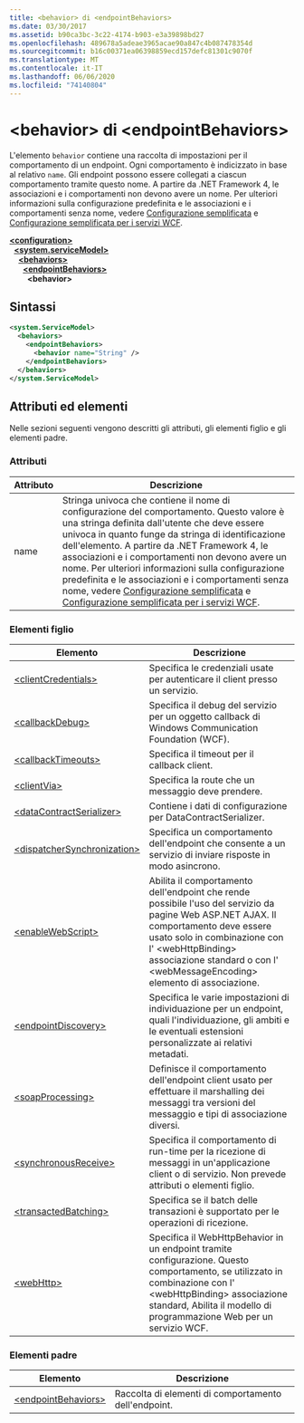 ```yaml
---
title: <behavior> di <endpointBehaviors>
ms.date: 03/30/2017
ms.assetid: b90ca3bc-3c22-4174-b903-e3a39898bd27
ms.openlocfilehash: 489678a5adeae3965acae90a847c4b087478354d
ms.sourcegitcommit: b16c00371ea06398859ecd157defc81301c9070f
ms.translationtype: MT
ms.contentlocale: it-IT
ms.lasthandoff: 06/06/2020
ms.locfileid: "74140804"
---
```

# <a name="behavior-of-endpointbehaviors"></a>\<behavior> di \<endpointBehaviors>
L'elemento `behavior` contiene una raccolta di impostazioni per il comportamento di un endpoint. Ogni comportamento è indicizzato in base al relativo `name`. Gli endpoint possono essere collegati a ciascun comportamento tramite questo nome. A partire da .NET Framework 4, le associazioni e i comportamenti non devono avere un nome. Per ulteriori informazioni sulla configurazione predefinita e le associazioni e i comportamenti senza nome, vedere [Configurazione semplificata](../../../wcf/simplified-configuration.md) e [Configurazione semplificata per i servizi WCF](../../../wcf/samples/simplified-configuration-for-wcf-services.md).  
  
[**\<configuration>**](../configuration-element.md)\
&nbsp;&nbsp;[**\<system.serviceModel>**](system-servicemodel.md)\
&nbsp;&nbsp;&nbsp;&nbsp;[**\<behaviors>**](behaviors.md)\
&nbsp;&nbsp;&nbsp;&nbsp;&nbsp;&nbsp;[**\<endpointBehaviors>**](endpointbehaviors.md)\
&nbsp;&nbsp;&nbsp;&nbsp;&nbsp;&nbsp;&nbsp;&nbsp;**\<behavior>**  
  
## <a name="syntax"></a>Sintassi  
  
```xml  
<system.ServiceModel>
  <behaviors>
    <endpointBehaviors>
      <behavior name="String" />
    </endpointBehaviors>
  </behaviors>
</system.ServiceModel>
```  
  
## <a name="attributes-and-elements"></a>Attributi ed elementi  
 Nelle sezioni seguenti vengono descritti gli attributi, gli elementi figlio e gli elementi padre.  
  
### <a name="attributes"></a>Attributi  
  
|Attributo|Descrizione|  
|---------------|-----------------|  
|name|Stringa univoca che contiene il nome di configurazione del comportamento. Questo valore è una stringa definita dall'utente che deve essere univoca in quanto funge da stringa di identificazione dell'elemento. A partire da .NET Framework 4, le associazioni e i comportamenti non devono avere un nome. Per ulteriori informazioni sulla configurazione predefinita e le associazioni e i comportamenti senza nome, vedere [Configurazione semplificata](../../../wcf/simplified-configuration.md) e [Configurazione semplificata per i servizi WCF](../../../wcf/samples/simplified-configuration-for-wcf-services.md).|  
  
### <a name="child-elements"></a>Elementi figlio  
  
|Elemento|Descrizione|  
|-------------|-----------------|  
|[\<clientCredentials>](clientcredentials.md)|Specifica le credenziali usate per autenticare il client presso un servizio.|  
|[\<callbackDebug>](callbackdebug.md)|Specifica il debug del servizio per un oggetto callback di Windows Communication Foundation (WCF).|  
|[\<callbackTimeouts>](callbacktimeouts.md)|Specifica il timeout per il callback client.|  
|[\<clientVia>](clientvia.md)|Specifica la route che un messaggio deve prendere.|  
|[\<dataContractSerializer>](datacontractserializer.md)|Contiene i dati di configurazione per DataContractSerializer.|  
|[\<dispatcherSynchronization>](dispatchersynchronization.md)|Specifica un comportamento dell'endpoint che consente a un servizio di inviare risposte in modo asincrono.|  
|[\<enableWebScript>](enablewebscript.md)|Abilita il comportamento dell'endpoint che rende possibile l'uso del servizio da pagine Web ASP.NET AJAX. Il comportamento deve essere usato solo in combinazione con l' \<webHttpBinding> associazione standard o con l' \<webMessageEncoding> elemento di associazione.|  
|[\<endpointDiscovery>](endpointdiscovery.md)|Specifica le varie impostazioni di individuazione per un endpoint, quali l'individuazione, gli ambiti e le eventuali estensioni personalizzate ai relativi metadati.|  
|[\<soapProcessing>](soapprocessing.md)|Definisce il comportamento dell'endpoint client usato per effettuare il marshalling dei messaggi tra versioni del messaggio e tipi di associazione diversi.|  
|[\<synchronousReceive>](synchronousreceive-element.md)|Specifica il comportamento di run-time per la ricezione di messaggi in un'applicazione client o di servizio. Non prevede attributi o elementi figlio.|  
|[\<transactedBatching>](transactedbatching.md)|Specifica se il batch delle transazioni è supportato per le operazioni di ricezione.|  
|[\<webHttp>](webhttp.md)|Specifica il WebHttpBehavior in un endpoint tramite configurazione. Questo comportamento, se utilizzato in combinazione con l' \<webHttpBinding> associazione standard, Abilita il modello di programmazione Web per un servizio WCF.|  
  
### <a name="parent-elements"></a>Elementi padre  
  
|Elemento|Descrizione|  
|-------------|-----------------|  
|[\<endpointBehaviors>](endpointbehaviors.md)|Raccolta di elementi di comportamento dell'endpoint.|
